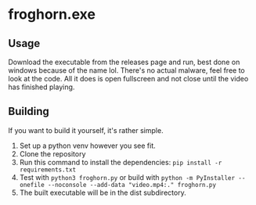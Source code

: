 # froghorn.exe
## Usage
Download the executable from the releases page and run, best done on windows because of the name lol.
There's no actual malware, feel free to look at the code. All it does is open fullscreen and not close until the video has finished playing.
## Building
If you want to build it yourself, it's rather simple.

1. Set up a python venv however you see fit.
2. Clone the repository
3. Run this command to install the dependencies: ``` pip install -r requirements.txt ```
4. Test with `python3 froghorn.py` or build with `python -m PyInstaller --onefile --noconsole --add-data "video.mp4:." froghorn.py`
5. The built executable will be in the dist subdirectory.
